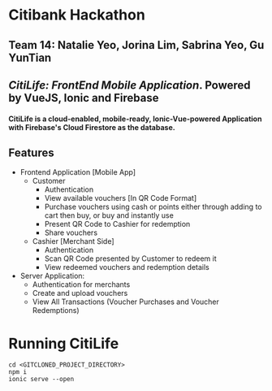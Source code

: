 # Citibank Hackathon 
## Team 14: Natalie Yeo, Jorina Lim, Sabrina Yeo, Gu YunTian
## _CitiLife: FrontEnd Mobile Application_. Powered by VueJS, Ionic and Firebase

#### CitiLife is a cloud-enabled, mobile-ready, Ionic-Vue-powered Application with Firebase's Cloud Firestore as the database.
## Features

- Frontend Application [Mobile App]
    - Customer
        - Authentication
        - View available vouchers [In QR Code Format]
        - Purchase vouchers using cash or points either through adding to cart then buy, or buy and instantly use
        - Present QR Code to Cashier for redemption
        - Share vouchers
    - Cashier [Merchant Side]
        - Authentication
        - Scan QR Code presented by Customer to redeem it
        - View redeemed vouchers and redemption details
- Server Application:
    - Authentication for merchants
    - Create and upload vouchers
    - View All Transactions (Voucher Purchases and Voucher Redemptions)

# Running CitiLife
```
cd <GITCLONED_PROJECT_DIRECTORY>
npm i
ionic serve --open
```
